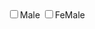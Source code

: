 <!DOCTYPE html>
<html>

<head>
 <meta name="viewport" content="width=device-width, initial-scale=1">
 <title>Check Box with label</title>
</head>

<body>

 <!--you can click on the label also-->
 <label>
    <input type="checkbox" name="gndr">Male
  </label>

 <label>
    <input type="checkbox" name="gndr">FeMale
  </label>

</body>

</html>
